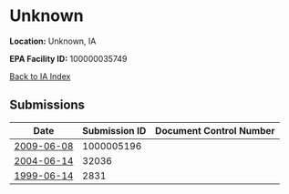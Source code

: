 # Unknown

**Location:** Unknown, IA

**EPA Facility ID:** 100000035749

[Back to IA Index](../../index.md)

## Submissions

| Date | Submission ID | Document Control Number |
|------|--------------|-------------------------|
| [2009-06-08](submissions/1000005196.md) | 1000005196 |  |
| [2004-06-14](submissions/32036.md) | 32036 |  |
| [1999-06-14](submissions/2831.md) | 2831 |  |
